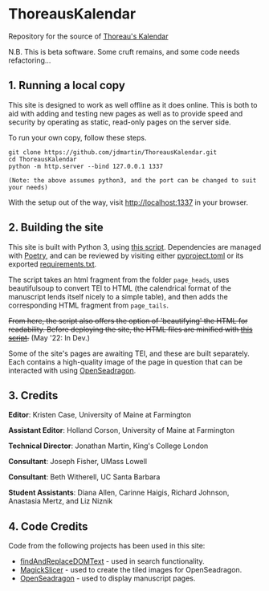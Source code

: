 # ThoreausKalendar
Repository for the source of [Thoreau's Kalendar](https://www.thoreauskalendar.org)

N.B. This is beta software. Some cruft remains, and some code needs refactoring...

## 1. Running a local copy

This site is designed to work as well offline as it does online.  This is both to aid with adding and testing new pages as well as to provide speed and security by operating as static, read-only pages on the server side.

To run your own copy, follow these steps.

    git clone https://github.com/jdmartin/ThoreausKalendar.git
    cd ThoreausKalendar
    python -m http.server --bind 127.0.0.1 1337

    (Note: the above assumes python3, and the port can be changed to suit your needs)

With the setup out of the way, visit [http://localhost:1337](http://localhost:1337) in your browser.


## 2. Building the site

This site is built with Python 3, using [this script](https://github.com/jdmartin/ThoreausKalendar/blob/main/scripts/generate_pages.py).  Dependencies are managed with [Poetry](https://python-poetry.org/), and can be reviewed by visiting either [pyproject.toml](https://github.com/jdmartin/KThoreausKalendar/blob/main/pyproject.toml) or its exported [requirements.txt](https://github.com/jdmartin/ThoreausKalendar/blob/main/requirements.txt).

The script takes an html fragment from the folder ```page_heads```, uses beautifulsoup to convert TEI to HTML (the calendrical format of the manuscript lends itself nicely to a simple table), and then adds the corresponding HTML fragment from ```page_tails```.

~~From here, the script also offers the option of 'beautifying' the HTML for readability.  Before deploying the site, the HTML files are minified with [this script](https://github.com/jdmartin/Kalendar-2021/blob/main/scripts/minify.sh).~~ (May '22: In Dev.)

Some of the site's pages are awaiting TEI, and these are built separately.  Each contains a high-quality image of the page in question that can be interacted with using [OpenSeadragon](https://openseadragon.github.io/).

## 3. Credits

**Editor**: Kristen Case, University of Maine at Farmington

**Assistant Editor**: Holland Corson, University of Maine at Farmington

**Technical Director**: Jonathan Martin, King's College London

**Consultant**: Joseph Fisher, UMass Lowell

**Consultant**: Beth Witherell, UC Santa Barbara

**Student Assistants**: Diana Allen, Carinne Haigis, Richard Johnson, Anastasia Mertz, and Liz Niznik

## 4. Code Credits

Code from the following projects has been used in this site:

- [findAndReplaceDOMText](https://github.com/padolsey/findAndReplaceDOMText) - used in search functionality.
- [MagickSlicer](https://github.com/VoidVolker/MagickSlicer) - used to create the tiled images for OpenSeadragon.
- [OpenSeadragon](https://openseadragon.github.io/) - used to display manuscript pages.

